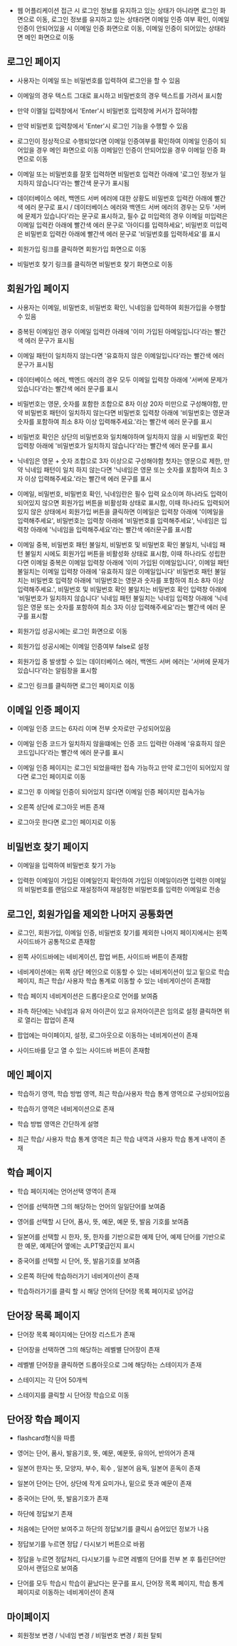 - 웹 어플리케이션 접근 시 로그인 정보를 유지하고 있는 상태가 아니라면 로그인 화면으로 이동, 로그인 정보를 유지하고 있는 상태라면 이메일 인증 여부 확인, 이메일 인증이 안되어있을 시 이메일 인증 화면으로 이동, 이메일 인증이 되어있는 상태라면 메인 화면으로 이동

## 로그인 페이지

- 사용자는 이메일 또는 비밀번호를 입력하여 로그인을 할 수 있음

- 이메일의 경우 텍스트 그대로 표시하고 비밀번호의 경우 텍스트를 가려서 표시함

- 만약 이멜일 입력창에서 'Enter'시 비밀번호 입력창에 커서가 잡혀야함

- 만약 비밀번호 입력창에서 'Enter'시 로그인 기능을 수행할 수 있음

- 로그인이 정상적으로 수행되었다면 이메일 인증여부를 확인하여 이메일 인증이 되어있을 경우 메인 화면으로 이동 이메일인 인증이 안되어있을 경우 이메일 인증 화면으로 이동

- 이메일 또는 비밀번호를 잘못 입력하면 비밀번호 입력칸 아래에 '로그인 정보가 일치하지 않습니다'라는 빨간색 문구가 표시됨

- 데이터베이스 에러, 백엔드 서버 에러에 대한 상황도 비밀번호 입력칸 아래에 빨간색 에러 문구로 표시 / 데이터베이스 에러와 백엔드 서버 에러의 경우는 모두 '서버에 문제가 있습니다'라는 문구로 표시하고, 필수 값 미입력의 경우 이메일 미입력은 이메일 입력칸 아래에 빨간색 에러 문구로 '아이디를 입력하세요', 비밀번호 미입력은 비밀번호 입력칸 아래에 빨간색 에러 문구로 '비밀번호를 입력하세요'를 표시

- 회원가입 링크를 클릭하면 회원가입 화면으로 이동

- 비밀번호 찾기 링크를 클릭하면 비밀번호 찾기 화면으로 이동

## 회원가입 페이지

- 사용자는 이메일, 비밀번호, 비밀번호 확인, 닉네임을 입력하여 회원가입을 수행할 수 있음

- 중복된 이메일인 경우 이메일 입력칸 아래에 '이미 가입된 아메일입니다'라는 빨간색 에러 문구가 표시됨

- 이메일 패턴이 일치하지 않는다면 '유효하지 않은 이메일입니다'라는 빨간색 에러 문구가 표시됨

- 데이터베이스 에러, 백엔드 에러의 경우 모두 이메일 입력창 아래에 '서버에 문제가 있습니다'라는 빨간색 에러 문구를 표시

- 비밀번호는 영문, 숫자를 포함한 조합으로 8자 이상 20자 미만으로 구성해야함, 만약 비밀번호 패턴이 일치하지 않는다면 비밀번호 입력창 아래에 '비밀번호는 영문과 숫자를 포함하여 최소 8자 이상 입력해주세요.'라는 빨간색 에러 문구를 표시

- 비밀번호 확인은 상단의 비밀번호와 일치해야하며 일치하지 않을 시 비밀번호 확인 입력창 아래에 '비밀번호가 일치하지 않습니다'라는 빨간색 에러 문구를 표시

- 닉네임은 영문 + 숫자 조합으로 3자 이상으로 구성해야함 첫자는 영문으로 제한, 만약 닉네임 패턴이 일치 하지 않는다면 '닉네임은 영문 또는 숫자를 포함하여 최소 3자 이상 입력해주세요.'라는 빨간색 에러 문구를 표시

- 이메일, 비밀번호, 비밀번호 확인, 닉네임란은 필수 입력 요소이며 하나라도 입력이 되어있지 않으면 회원가입 버튼을 비활성화 상태로 표시함, 이때 하나라도 입력되어있지 않은 상태에서 회원가입 버튼을 클릭하면 이메일은 입력창 아래에 '이메일을 입력해주세요', 비밀번호는 입력창 아래에 '비밀번호를 입력해주세요', 닉네임은 입력창 아래에 '닉네임을 입력해주세요'라는 빨간색 에러문구를 표시함

- 이메일 중복, 비밀번호 패턴 불일치, 비밀번호 및 비밀번호 확인 불일치, 닉네임 패턴 불일치 시에도 회원가입 버튼을 비활성화 상태로 표시함, 이때 하나라도 성립한다면 이메일 중복은 이메일 입력창 아래에 '이미 가입된 이메일입니다', 이메일 패턴 불일치는 이메일 입력창 아래에 '유효하지 않은 이메일입니다' 비밀번호 패턴 불일치는 비밀번호 입력창 아래에 '비밀번호는 영문과 숫자를 포함하여 최소 8자 이상 입력해주세요.', 비밀번호 및 비밀번호 확인 불일치는 비밀번호 확인 입력창 아래에 '비밀번호가 일치하지 않습니다' 닉네임 패턴 불일치는 닉네임 입력창 아래에 '닉네임은 영문 또는 숫자를 포함하여 최소 3자 이상 입력해주세요'라는 빨간색 에러 문구를 표시함

- 회원가입 성공시에는 로그인 화면으로 이동

- 회원가입 성공시에는 이메일 인증여부 false로 설정

- 회원가입 중 발생할 수 있는 데이터베이스 에러, 백엔드 서버 에러는 '서버에 문제가 있습니다'라는 알림창을 표시함

- 로그인 링크를 클릭하면 로그인 페이지로 이동

## 이메일 인증 페이지

- 이메일 인증 코드는 6자리 이며 전부 숫자로만 구성되어있음

- 이메일 인증 코드가 일치하지 않을떄에는 인증 코드 입력란 아래에 '유효하지 않은 코드입니다'라는 빨간색 에러 문구를 표시

- 이메일 인증 페이지는 로그인 되었을때만 접속 가능하고 만약 로그인이 되어있지 않다면 로그인 페이지로 이동

- 로그인 후 이메일 인증이 되어있지 않다면 이메일 인증 페이지만 접속가능

- 오른쪽 상단에 로그아웃 버튼 존재

- 로그아웃 한다면 로그인 페이지로 이동

## 비밀번호 찾기 페이지

- 이메일을 입력하여 비밀번호 찾기 가능

- 입력한 이메일이 가입된 이메일인지 확인하여 가입된 이메일이라면 입력한 이메일의 비밀번호를 랜덤으로 재설정하여 재설정한 비밀번호를 입력한 이메일로 전송

## 로그인, 회원가입을 제외한 나머지 공통화면

- 로그인, 회원가입, 이메일 인증, 비밀번호 찾기를 제외한 나머지 페이지에서는 왼쪽 사이드바가 공통적으로 존재함

- 왼쪽 사이드바에는 네비게이션, 팝업 버튼, 사이드바 버튼이 존재함

- 네비게이션에는 위쪽 상단 메인으로 이동할 수 있는 네비게이션이 있고 밑으로 학습 페이지, 최근 학습/ 사용자 학습 통계로 이동할 수 있는 네비게이션이 존재함

- 학습 페이지 네비게이션은 드롭다운으로 언어를 보여줌

- 좌측 하단에는 닉네임과 유저 아이콘이 있고 유저아이콘은 임의로 설정 클릭하면 위로 열리는 팝업이 존재

- 팝업에는 마이페이지, 설정, 로그아웃으로 이동하는 네비게이션이 존재

- 사이드바를 닫고 열 수 있는 사이드바 버튼이 존재함

## 메인 페이지

- 학습하기 영역, 학습 방법 영역, 최근 학습/사용자 학습 통계 영역으로 구성되어있음

- 학습하기 영역은 네비게이션으로 존재

- 학습 방법 영역은 간단하게 설명

- 최근 학습/ 사용자 학습 통계 영역은 최근 학습 내역과 사용자 학습 통계 내역이 존재

## 학습 페이지

- 학습 페이지에는 언어선택 영역이 존재

- 언어를 선택하면 그의 해당하는 언어의 일일단어를 보여줌

- 영어를 선택할 시 단어, 품사, 뜻, 예문, 예문 뜻, 발음 기호를 보여줌

- 일본어를 선택할 시 한자, 뜻, 한자를 기반으로한 예제 단어, 예제 단어를 기반으로한 예문, 예제단어 옆에는 JLPT몇급인지 표시

- 중국어를 선택할 시 단어, 뜻, 발음기호를 보여줌

- 오른쪽 하단에 학습하러가기 네비게이션이 존재

- 학습하러가기를 클릭 할 시 해당 언어의 단어장 목록 페이지로 넘어감

## 단어장 목록 페이지

- 단어장 목록 페이지에는 단어장 리스트가 존재

- 단어장을 선택하면 그의 해당하는 레벨별 단어장이 존재

- 레벨별 단어장을 클릭하면 드롭아웃으로 그에 해당하는 스테이지가 존재

- 스테이지는 각 단어 50개씩

- 스테이지를 클릭할 시 단어장 학습으로 이동

## 단어장 학습 페이지

- flashcard형식을 따름

- 영어는 단어, 품사, 발음기호, 뜻, 예문, 예문뜻, 유의어, 반의어가 존재

- 일본어 한자는 뜻, 모양자, 부수, 획수 , 일본어 음독, 일본어 훈독이 존재

- 일본어 단어는 단어, 상단에 작게 요미가나, 밑으로 뜻과 예문이 존재

- 중국어는 단어, 뜻, 발음기호가 존재

- 하단에 정답보기 존재

- 처음에는 단어만 보여주고 하단의 정답보기를 클릭시 숨어있던 정보가 나옴

- 정답보기를 누르면 정답 / 다시보기 버튼으로 바뀜

- 정답을 누르면 정답처리, 다시보기를 누르면 레벨의 단어를 전부 본 후 틀린단어만 모아서 랜덤으로 보여줌

- 단어를 모두 학습시 학습이 끝났다는 문구를 표시, 단어장 목록 페이지, 학습 통계 페이지로 이동하는 네비게이션이 존재

## 마이페이지

- 회원정보 변경 / 닉네임 변경 / 비밀번호 변경 / 회원 탈퇴
